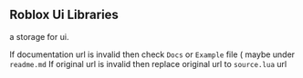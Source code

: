 ## Roblox Ui Libraries
a storage for ui.

If documentation url is invalid then check `Docs` or `Example` file ( maybe under `readme.md`
If original url is invalid then replace original url to `source.lua` url
